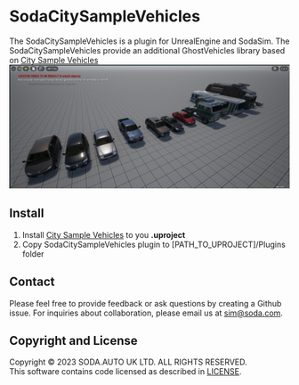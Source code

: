 # SodaCitySampleVehicles

The SodaCitySampleVehicles is a plugin for UnrealEngine and SodaSim.
The SodaCitySampleVehicles provide an additional GhostVehicles library based on [City Sample Vehicles](https://www.unrealengine.com/marketplace/en-US/product/city-sample-vehicles)
![SodaSim](Docs/img/promo.jpg)

## Install
1. Install [City Sample Vehicles](https://www.unrealengine.com/marketplace/en-US/product/city-sample-vehicles) to you __.uproject__
2. Copy SodaCitySampleVehicles plugin to [PATH_TO_UPROJECT]/Plugins folder

## Contact
Please feel free to provide feedback or ask questions by creating a Github issue. For inquiries about collaboration, please email us at sim@soda.com.

## Copyright and License
Copyright © 2023 SODA.AUTO UK LTD. ALL RIGHTS RESERVED.  
This software contains code licensed as described in [LICENSE](https://github.com/soda-auto/SodaSim/blob/master/LICENSE.md).  
